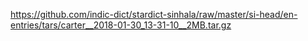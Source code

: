 https://github.com/indic-dict/stardict-sinhala/raw/master/si-head/en-entries/tars/carter__2018-01-30_13-31-10__2MB.tar.gz
